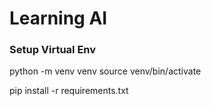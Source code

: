 # Learning AI

### Setup Virtual Env

python -m venv venv
source venv/bin/activate

pip install -r requirements.txt
